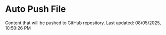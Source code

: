 # Auto Push File

Content that will be pushed to GitHub repository.
Last updated: 08/05/2025, 10:50:26 PM